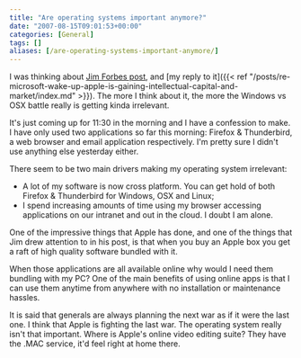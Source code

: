 ```yaml
---
title: "Are operating systems important anymore?"
date: "2007-08-15T09:01:53+00:00"
categories: [General]
tags: []
aliases: [/are-operating-systems-important-anymore/]
---
```


I was thinking about [Jim Forbes post](http://forbesontech.typepad.com/my_weblog/2007/08/microsoft-wake-.html), and [my reply to it]({{< ref "/posts/re-microsoft-wake-up-apple-is-gaining-intellectual-capital-and-market/index.md" >}}). The more I think about it, the more the Windows vs OSX battle really is getting kinda irrelevant.

It's just coming up for 11:30 in the morning and I have a confession to make. I have only used two applications so far this morning: Firefox &amp; Thunderbird, a web browser and email application respectively. I'm pretty sure I didn't use anything else yesterday either.

There seem to be two main drivers making my operating system irrelevant:

- A lot of my software is now cross platform. You can get hold of both Firefox &amp; Thunderbird for Windows, OSX and Linux;
- I spend increasing amounts of time using my browser accessing applications on our intranet and out in the cloud. I doubt I am alone.

One of the impressive things that Apple has done, and one of the things that Jim drew attention to in his post, is that when you buy an Apple box you get a raft of high quality software bundled with it.

When those applications are all available online why would I need them bundling with my PC? One of the main benefits of using online apps is that I can use them anytime from anywhere with no installation or maintenance hassles.

It is said that generals are always planning the next war as if it were the last one. I think that Apple is fighting the last war. The operating system really isn't that important. Where is Apple's online video editing suite? They have the .MAC service, it'd feel right at home there.
